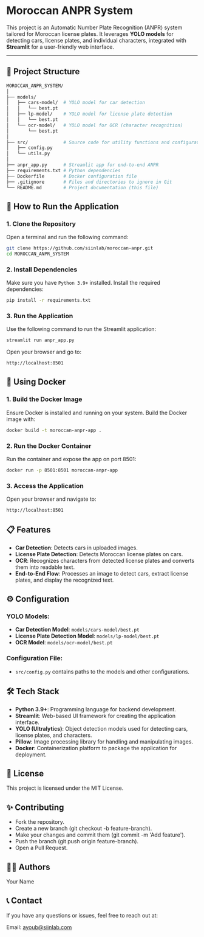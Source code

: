 # Moroccan ANPR System

This project is an Automatic Number Plate Recognition (ANPR) system tailored for Moroccan license plates. It leverages **YOLO models** for detecting cars, license plates, and individual characters, integrated with **Streamlit** for a user-friendly web interface.

---

## 📑 Project Structure

```bash
MOROCCAN_ANPR_SYSTEM/
│
├── models/
│   ├── cars-model/  # YOLO model for car detection
│   │   └── best.pt
│   ├── lp-model/    # YOLO model for license plate detection
│   │   └── best.pt
│   └── ocr-model/   # YOLO model for OCR (character recognition)
│       └── best.pt
│
├── src/             # Source code for utility functions and configurations
│   ├── config.py
│   └── utils.py
│
├── anpr_app.py      # Streamlit app for end-to-end ANPR
├── requirements.txt # Python dependencies
├── Dockerfile       # Docker configuration file
├── .gitignore       # Files and directories to ignore in Git
└── README.md        # Project documentation (this file)
```
## 🚀 How to Run the Application

### 1. Clone the Repository
Open a terminal and run the following command:

```bash
git clone https://github.com/siinlab/moroccan-anpr.git
cd MOROCCAN_ANPR_SYSTEM
```
### 2. Install Dependencies
Make sure you have `Python 3.9+` installed. Install the required dependencies:

```bash
pip install -r requirements.txt
```
### 3. Run the Application
Use the following command to run the Streamlit application:

```bash
streamlit run anpr_app.py
```
Open your browser and go to:

```bash
http://localhost:8501
```
## 🐳 Using Docker
### 1. Build the Docker Image
Ensure Docker is installed and running on your system. Build the Docker image with:

```bash
docker build -t moroccan-anpr-app .
```
### 2. Run the Docker Container
Run the container and expose the app on port 8501:

```bash
docker run -p 8501:8501 moroccan-anpr-app
```
### 3. Access the Application
Open your browser and navigate to:

```bash
http://localhost:8501
```
## 📋 Features
- **Car Detection**: Detects cars in uploaded images.
- **License Plate Detection**: Detects Moroccan license plates on cars.
- **OCR**: Recognizes characters from detected license plates and converts them into readable text.
- **End-to-End Flow**: Processes an image to detect cars, extract license plates, and display the recognized text.

## ⚙️ Configuration
### YOLO Models:
- **Car Detection Model**: `models/cars-model/best.pt`
- **License Plate Detection Model**: `models/lp-model/best.pt`
- **OCR Model**: `models/ocr-model/best.pt`
### Configuration File:
- `src/config.py` contains paths to the models and other configurations.

## 🛠️ Tech Stack
- **Python 3.9+**: Programming language for backend development.
- **Streamlit**: Web-based UI framework for creating the application interface.
- **YOLO (Ultralytics)**: Object detection models used for detecting cars, license plates, and characters.
- **Pillow**: Image processing library for handling and manipulating images.
- **Docker**: Containerization platform to package the application for deployment.


## 📄 License
This project is licensed under the MIT License.

## ✨ Contributing
- Fork the repository.
- Create a new branch (git checkout -b feature-branch).
- Make your changes and commit them (git commit -m 'Add feature').
- Push the branch (git push origin feature-branch).
- Open a Pull Request.

## 🧑‍💻 Authors
Your Name

## 📞 Contact
If you have any questions or issues, feel free to reach out at:

Email: ayoub@siinlab.com

